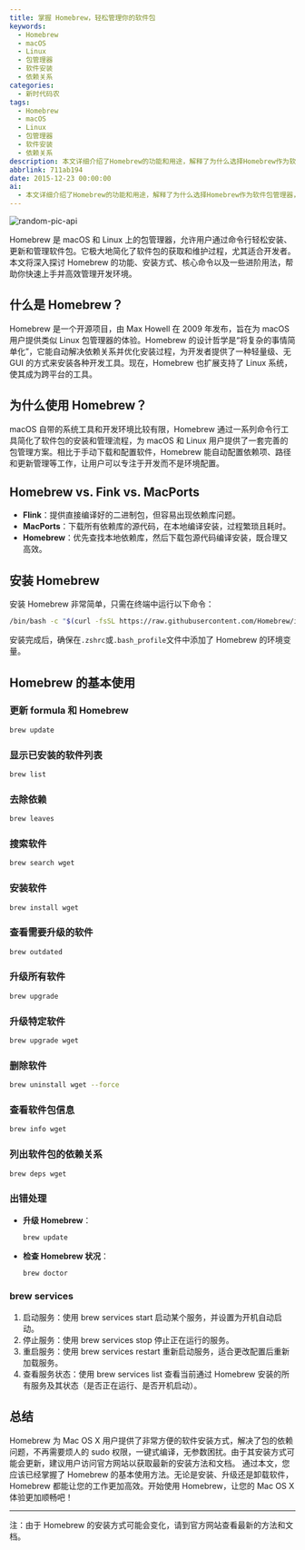 ```yaml
---
title: 掌握 Homebrew，轻松管理你的软件包
keywords:
  - Homebrew
  - macOS
  - Linux
  - 包管理器
  - 软件安装
  - 依赖关系
categories:
  - 新时代码农
tags:
  - Homebrew
  - macOS
  - Linux
  - 包管理器
  - 软件安装
  - 依赖关系
description: 本文详细介绍了Homebrew的功能和用途，解释了为什么选择Homebrew作为软件包管理器，以及与Fink和MacPorts的比较。文章还提供了Homebrew的安装步骤、基本使用方法，包括更新、搜索、安装、升级和删除软件等操作。此外，还介绍了一些高级用法，如服务管理和出错处理。最后总结Homebrew的优点，并提醒用户访问官方网站获取最新信息。
abbrlink: 711ab194
date: 2015-12-23 00:00:00
ai:
  - 本文详细介绍了Homebrew的功能和用途，解释了为什么选择Homebrew作为软件包管理器，以及与Fink和MacPorts的比较。文章还提供了Homebrew的安装步骤、基本使用方法，包括更新、搜索、安装、升级和删除软件等操作。此外，还介绍了一些高级用法，如服务管理和出错处理。最后总结Homebrew的优点，并提醒用户访问官方网站获取最新信息。
---
```


<!-- markdownlint-disable-next-line MD033 -->
<meta name="referrer" content="no-referrer"/>

![random-pic-api](https://cover.dong4j.ink:1024)

Homebrew 是 macOS 和 Linux 上的包管理器，允许用户通过命令行轻松安装、更新和管理软件包。它极大地简化了软件包的获取和维护过程，尤其适合开发者。本文将深入探讨 Homebrew 的功能、安装方式、核心命令以及一些进阶用法，帮助你快速上手并高效管理开发环境。

## 什么是 Homebrew？

Homebrew 是一个开源项目，由 Max Howell 在 2009 年发布，旨在为 macOS 用户提供类似 Linux 包管理器的体验。Homebrew 的设计哲学是“将复杂的事情简单化”，它能自动解决依赖关系并优化安装过程，为开发者提供了一种轻量级、无 GUI 的方式来安装各种开发工具。现在，Homebrew 也扩展支持了 Linux 系统，使其成为跨平台的工具。

## 为什么使用 Homebrew？

macOS 自带的系统工具和开发环境比较有限，Homebrew 通过一系列命令行工具简化了软件包的安装和管理流程，为 macOS 和 Linux 用户提供了一套完善的包管理方案。相比于手动下载和配置软件，Homebrew 能自动配置依赖项、路径和更新管理等工作，让用户可以专注于开发而不是环境配置。

## Homebrew vs. Fink vs. MacPorts

- **Flink**：提供直接编译好的二进制包，但容易出现依赖库问题。
- **MacPorts**：下载所有依赖库的源代码，在本地编译安装，过程繁琐且耗时。
- **Homebrew**：优先查找本地依赖库，然后下载包源代码编译安装，既合理又高效。

## 安装 Homebrew

安装 Homebrew 非常简单，只需在终端中运行以下命令：

```bash
/bin/bash -c "$(curl -fsSL https://raw.githubusercontent.com/Homebrew/install/HEAD/install.sh)"
```

安装完成后，确保在`.zshrc`或`.bash_profile`文件中添加了 Homebrew 的环境变量。

## Homebrew 的基本使用

### 更新 formula 和 Homebrew

```bash
brew update
```

### 显示已安装的软件列表

```bash
brew list
```

### 去除依赖

```bash
brew leaves
```

### 搜索软件

```bash
brew search wget
```

### 安装软件

```bash
brew install wget
```

### 查看需要升级的软件

```bash
brew outdated
```

### 升级所有软件

```bash
brew upgrade
```

### 升级特定软件

```bash
brew upgrade wget
```

### 删除软件

```bash
brew uninstall wget --force
```

### 查看软件包信息

```bash
brew info wget
```

### 列出软件包的依赖关系

```bash
brew deps wget
```

### 出错处理

- **升级 Homebrew**：
  ```bash
  brew update
  ```
- **检查 Homebrew 状况**：
  ```bash
  brew doctor
  ```

### brew services

1. 启动服务：使用 brew services start <formula> 启动某个服务，并设置为开机自动启动。
2. 停止服务：使用 brew services stop <formula> 停止正在运行的服务。
3. 重启服务：使用 brew services restart <formula> 重新启动服务，适合更改配置后重新加载服务。
4. 查看服务状态：使用 brew services list 查看当前通过 Homebrew 安装的所有服务及其状态（是否正在运行、是否开机启动）。

## 总结

Homebrew 为 Mac OS X 用户提供了非常方便的软件安装方式，解决了包的依赖问题，不再需要烦人的 sudo 权限，一键式编译，无参数困扰。由于其安装方式可能会更新，建议用户访问官方网站以获取最新的安装方法和文档。
通过本文，您应该已经掌握了 Homebrew 的基本使用方法。无论是安装、升级还是卸载软件，Homebrew 都能让您的工作更加高效。开始使用 Homebrew，让您的 Mac OS X 体验更加顺畅吧！

---

注：由于 Homebrew 的安装方式可能会变化，请到官方网站查看最新的方法和文档。
